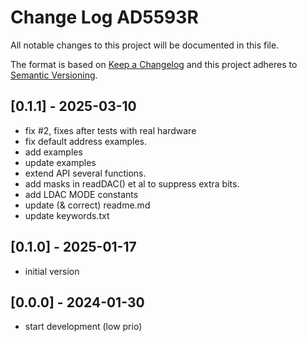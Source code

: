 # Change Log AD5593R

All notable changes to this project will be documented in this file.

The format is based on [Keep a Changelog](http://keepachangelog.com/)
and this project adheres to [Semantic Versioning](http://semver.org/).


## [0.1.1] - 2025-03-10
- fix #2, fixes after tests with real hardware
- fix default address examples.
- add examples
- update examples
- extend API several functions.
- add masks in readDAC() et al to suppress extra bits.
- add LDAC MODE constants
- update (& correct) readme.md
- update keywords.txt


## [0.1.0] - 2025-01-17
- initial version

## [0.0.0] - 2024-01-30
- start development (low prio)

